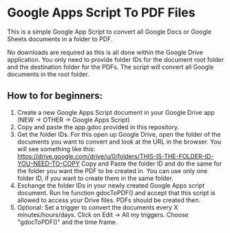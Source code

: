 # Google Apps Script To PDF Files

This is a simple Google App Script to convert all Google Docs or Google Sheets documents in a folder to PDF. 

No downloads are required as this is all done within the Google Drive application. You only need to provide folder IDs for the document root folder and the destination folder for the PDFs. The script will convert all Google documents in the root folder.

## How to for beginners: 

1. Create a new Google Apps Script document in your Google Drive app (NEW -> OTHER -> Google Apps Script)
2. Copy and paste the app.gdoc provided in this repository.
3. Get the folder IDs. For this open up Google Drive, open the folder of the documents you want to convert and look at the URL in the browser. You will see something like this:<br> 
https://drive.google.com/drive/u/0/folders/THIS-IS-THE-FOLDER-ID-YOU-NEED-TO-COPY
Copy and Paste the folder ID and do the same for the folder you want the PDF to be created in. You can use only one folder ID, if you want to create them in the same folder.
4. Exchange the folder IDs in your newly created Google Apps script document. Run  he function gdocToPDF() and accept that this script is allowed to access your Drive files. PDFs should be created then.   
5. Optional: Set a trigger to convert the documents every X minutes/hours/days. Click on Edit -> All my triggers. Choose "gdocToPDF()" and the time frame.  
